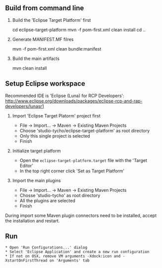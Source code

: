 
## Build from command line

1. Build the 'Eclipse Target Platform' first

    cd eclipse-target-platform
    mvn -f pom-first.xml clean install
    cd ..

2. Generate MANIFEST.MF filres

    mvn -f pom-first.xml clean bundle:manifest

3. Build the main artifacts

    mvn clean install


## Setup Eclipse workspace

Recommended IDE is 'Eclipse (Luna) for RCP Developers': <http://www.eclipse.org/downloads/packages/eclipse-rcp-and-rap-developers/lunasr1>

1. Import 'Eclipse Target Platorm' project first

    * File -> Import... -> Maven -> Existing Maven Projects
    * Choose 'studio-tycho/eclipse-target-platform' as root directory
    * Only this single project is selected
    * Finish

2. Initialize target platform

    * Open the `eclipse-target-platform.target` file with the 'Target Editor'
    * In the top right corner click 'Set as Target Platform'

3. Import the main plugins

    * File -> Import... -> Maven -> Existing Maven Projects
    * Chosse 'studio-tycho' as root directory
    * All the plugins are selected
    * Finish

During import some Maven plugin connectors need to be installed, accept the installation and restart.

## Run

	* Open 'Run Configurations...' dialog
	* Select 'Eclipse Application' and create a new run configuration
	* If not on OSX, remove VM arguments -Xdock:icon and -XstartOnFirstThread on 'Arguments' tab

